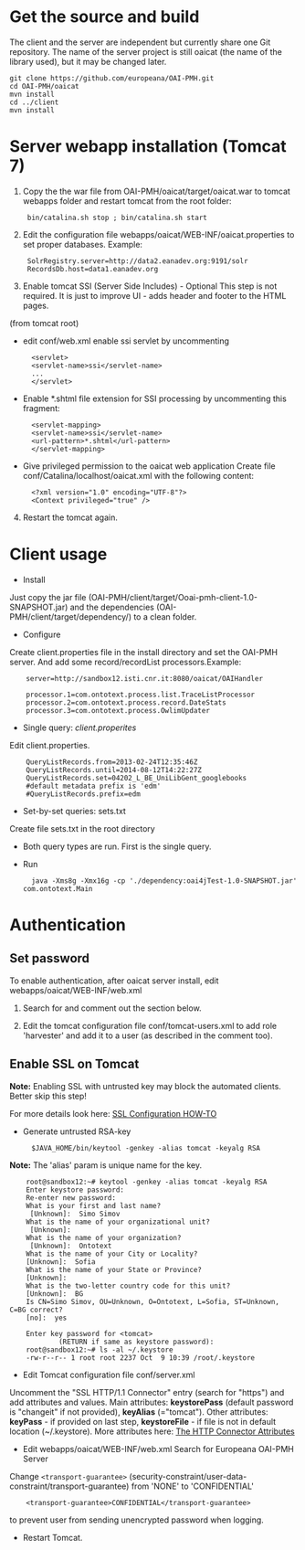 Get the source and build
========================

The client and the server are independent but currently share one Git repository.
The name of the server project is still oaicat (the name of the library used), but it may be changed later.

	git clone https://github.com/europeana/OAI-PMH.git
	cd OAI-PMH/oaicat
	mvn install
	cd ../client
	mvn install

Server webapp installation (Tomcat 7)
=====================================

1. Copy the the war file from OAI-PMH/oaicat/target/oaicat.war to tomcat webapps folder and restart tomcat from the root folder:

		bin/catalina.sh stop ; bin/catalina.sh start

2. Edit the configuration file webapps/oaicat/WEB-INF/oaicat.properties to set proper databases. Example:
	
		SolrRegistry.server=http://data2.eanadev.org:9191/solr
		RecordsDb.host=data1.eanadev.org

3. Enable tomcat SSI (Server Side Includes) - Optional
This step is not required. It is just to improve UI - adds header and footer to the HTML pages.

(from tomcat root) 

* edit conf/web.xml 
enable ssi servlet by uncommenting

		<servlet>
		<servlet-name>ssi</servlet-name>
		...
		</servlet>
* Enable *.shtml file extension for SSI processing by uncommenting this fragment: <!-- The mapping for the SSI servlet -->

		<servlet-mapping>
		<servlet-name>ssi</servlet-name>
		<url-pattern>*.shtml</url-pattern>
		</servlet-mapping>
* Give privileged permission to the oaicat web application
Create file conf/Catalina/localhost/oaicat.xml with the following content:

		<?xml version="1.0" encoding="UTF-8"?>
		<Context privileged="true" />
		
4. Restart the tomcat again.

Client usage
============

* Install


Just copy the jar file (OAI-PMH/client/target/Ooai-pmh-client-1.0-SNAPSHOT.jar) and the dependencies (OAI-PMH/client/target/dependency/) to a clean folder.

* Configure


Create client.properties file in the install directory and set the OAI-PMH server. And add some record/recordList processors.Example: 

		server=http://sandbox12.isti.cnr.it:8080/oaicat/OAIHandler
 
		processor.1=com.ontotext.process.list.TraceListProcessor
		processor.2=com.ontotext.process.record.DateStats
		processor.3=com.ontotext.process.OwlimUpdater

* Single query: *client.properites*

Edit client.properties.

		QueryListRecords.from=2013-02-24T12:35:46Z
		QueryListRecords.until=2014-08-12T14:22:27Z
		QueryListRecords.set=04202_L_BE_UniLibGent_googlebooks
		#default metadata prefix is 'edm'
		#QueryListRecords.prefix=edm

* Set-by-set queries: sets.txt

Create file sets.txt in the root directory

* Both query types are run. First is the single query.

* Run

		java -Xms8g -Xmx16g -cp './dependency:oai4jTest-1.0-SNAPSHOT.jar' com.ontotext.Main

Authentication
==============

Set password
------------

To enable authentication, after oaicat server install, edit webapps/oaicat/WEB-INF/web.xml

1. Search for <security-constraint> and comment out the section below.

2. Edit the tomcat configuration file conf/tomcat-users.xml to add role 'harvester' and add it to a user (as described in the comment too).

Enable SSL on Tomcat
--------------------

**Note:** Enabling SSL with untrusted key may block the automated clients. Better skip this step!

For more details look here: [SSL Configuration HOW-TO](http://tomcat.apache.org/tomcat-7.0-doc/ssl-howto.html)

* Generate untrusted RSA-key

		$JAVA_HOME/bin/keytool -genkey -alias tomcat -keyalg RSA

**Note:** The 'alias' param is unique name for the key.

		root@sandbox12:~# keytool -genkey -alias tomcat -keyalg RSA
		Enter keystore password:
		Re-enter new password:
		What is your first and last name?
		 [Unknown]:  Simo Simov
		What is the name of your organizational unit?
		 [Unknown]:
		What is the name of your organization?
		 [Unknown]:  Ontotext
		What is the name of your City or Locality?
		[Unknown]:  Sofia
		What is the name of your State or Province?
		[Unknown]:
		What is the two-letter country code for this unit?
		[Unknown]:  BG
		Is CN=Simo Simov, OU=Unknown, O=Ontotext, L=Sofia, ST=Unknown, C=BG correct?
		[no]:  yes
		
		Enter key password for <tomcat>
				(RETURN if same as keystore password):
		root@sandbox12:~# ls -al ~/.keystore
		-rw-r--r-- 1 root root 2237 Oct  9 10:39 /root/.keystore

* Edit Tomcat configuration file conf/server.xml

 Uncomment the "SSL HTTP/1.1 Connector" entry (search for "https") and add attributes and values.
 Main attributes: **keystorePass** (default password is "changeit" if not provided), **keyAlias** (="tomcat").
 Other attributes: **keyPass** - if provided on last step, **keystoreFile** - if file is not in default location (~/.keystore).
 More attributes here: [The HTTP Connector Attributes](http://tomcat.apache.org/tomcat-7.0-doc/config/http.html#Common_Attributes)

* Edit webapps/oaicat/WEB-INF/web.xml
 Search for <web-resource-name>Europeana OAI-PMH Server</web-resource-name>


 Change `<transport-guarantee>` (security-constraint/user-data-constraint/transport-guarantee) from 'NONE' to 'CONFIDENTIAL' 
 
		<transport-guarantee>CONFIDENTIAL</transport-guarantee>

to prevent user from sending unencrypted password when logging.

* Restart Tomcat.